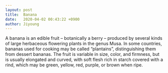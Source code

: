 ```yaml
---
layout: post
title:  Banana
date:   2020-04-02 00:43:22 +0900
author: Jiyoung
---
```

A banana is an edible fruit – botanically a berry – produced by several kinds of large herbaceous flowering plants in the genus Musa.
In some countries, bananas used for cooking may be called “plantains”, distinguishing them from dessert bananas. The fruit is variable in size, color, and firmness, but is usually elongated and curved, with soft flesh rich in starch covered with a rind, which may be green, yellow, red, purple, or brown when ripe.